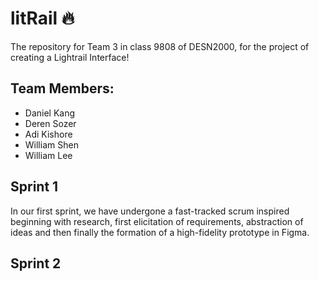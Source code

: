 # litRail 🔥
The repository for Team 3 in class 9808 of DESN2000, for the project of creating a Lightrail Interface!

## Team Members:
* Daniel Kang
* Deren Sozer
* Adi Kishore
* William Shen
* William Lee

## Sprint 1
In our first sprint, we have undergone a fast-tracked scrum inspired beginning with research, first elicitation of requirements, abstraction of ideas and then finally the formation of a high-fidelity prototype in Figma.

## Sprint 2
